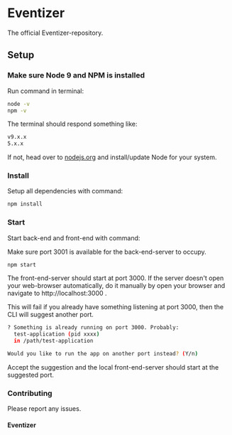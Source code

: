 # Eventizer
The official Eventizer-repository.

## Setup
### Make sure Node 9 and NPM is installed
Run command in terminal:

```bash
node -v
npm -v
```

The terminal should respond something like:

```bash
v9.x.x
5.x.x
```

If not, head over to [nodejs.org](https://nodejs.org/en/) and install/update Node for your system.

### Install
Setup all dependencies with command:

```bash
npm install
```

### Start
Start back-end and front-end with command:

Make sure port 3001 is available for the back-end-server to occupy.

```bash
npm start
```

The front-end-server should start at port 3000. If the server doesn't open your web-browser automatically, do it manually by open your browser and navigate to http://localhost:3000 .

This will fail if you already have something listening at port 3000, then the CLI will suggest another port.

```bash
? Something is already running on port 3000. Probably:
  test-application (pid xxxx)
  in /path/test-application

Would you like to run the app on another port instead? (Y/n)
```

Accept the suggestion and the local front-end-server should start at the suggested port.

### Contributing
Please report any issues.

#### Eventizer
